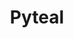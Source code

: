 ---
title: "Pyteal"
description: "Algorand Smart Contracts are implemented using a new language that is stack-based, called Transaction Execution Approval Language (TEAL). However, TEAL is essentially an assembly language. With PyTeal, developers can express smart contract logic purely using Python. In this document, the User Guide describes many useful features in PyTeal, and the complete documentation for every expression and operation can be found in the PyTeal Package API documentation."
type: "starter-kit"
category: "PyTeal,Smart Contract"
difficulty: "Basic"
summary: "Learn about the useful features available in PyTeal"
file_path: ""
image: "https://assets-global.website-files.com/5e39e095596498a8b9624af1/5ffca6e3e0d8ad9231cc2af6_Portfolio-course---final.png"
link: "https://pyteal.readthedocs.io/en/stable/index.html"
status: "open"
---